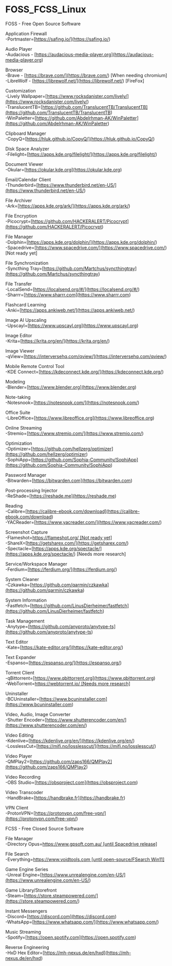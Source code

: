 # FOSS_FCSS_Linux

FOSS - Free Open Source Software  
  
Application Firewall  
\-Portmaster=[https://safing.io/](<https://safing.io/>)

Audio Player  
\-Audacious - [https://audacious-media-player.org](<https://audacious-media-player.org>)

Browser  
\-Brave - [https://brave.com/](<https://brave.com/>) [When needing chromium]  
\-LibreWolf - [https://librewolf.net/](<https://librewolf.net/>) [FireFox]

Customization  
\-Lively Wallpaper=[https://www.rocksdanister.com/lively/](<https://www.rocksdanister.com/lively/>)  
\-TranslucentTB=[https://github.com/TranslucentTB/TranslucentTB](<https://github.com/TranslucentTB/TranslucentTB>)  
\-WinPaletter=[https://github.com/Abdelrhman-AK/WinPaletter](<https://github.com/Abdelrhman-AK/WinPaletter>)

Clipboard Manager  
\-CopyQ=[https://hluk.github.io/CopyQ/](<https://hluk.github.io/CopyQ/>)  
  
Disk Space Analyzer  
\-Filelight=[https://apps.kde.org/filelight/](<https://apps.kde.org/filelight/>)

Document Viewer  
\-Okular=[https://okular.kde.org](<https://okular.kde.org>)

Email/Calendar Client  
\-Thunderbird=[https://www.thunderbird.net/en-US/](<https://www.thunderbird.net/en-US/>)

File Archiver  
\-Ark=[https://apps.kde.org/ark/](<https://apps.kde.org/ark/>)

File Encryption  
\-Picocrypt=[https://github.com/HACKERALERT/Picocrypt](<https://github.com/HACKERALERT/Picocrypt>)

File Manager  
\-Dolphin=[https://apps.kde.org/dolphin/](<https://apps.kde.org/dolphin/>)  
\-Spacedrive=[https://www.spacedrive.com/](<https://www.spacedrive.com/>) [Not ready yet]

File Synchronization  
\-Syncthing Tray=[https://github.com/Martchus/syncthingtray](<https://github.com/Martchus/syncthingtray>)

File Transfer  
\-LocalSend=[https://localsend.org/#/](<https://localsend.org/#/>)  
\-Sharrr=[https://www.sharrr.com](<https://www.sharrr.com>)

Flashcard Learning  
\-Anki=[https://apps.ankiweb.net/](<https://apps.ankiweb.net/>)

Image AI Upscaling  
\-Upscayl=[https://www.upscayl.org](<https://www.upscayl.org>)

Image Editor  
\-Krita=[https://krita.org/en/](<https://krita.org/en/>)

Image Viewer  
\-qView=[https://interversehq.com/qview/](<https://interversehq.com/qview/>)

Mobile Remote Control Tool  
\-KDE Connect=[https://kdeconnect.kde.org/](<https://kdeconnect.kde.org/>)

Modeling  
\-Blender=[https://www.blender.org](<https://www.blender.org>)

Note-taking  
\-Notesnook=[https://notesnook.com/](<https://notesnook.com/>)

Office Suite  
\-LibreOffice=[https://www.libreoffice.org](<https://www.libreoffice.org>)

Online Streaming  
\-Stremio=[https://www.stremio.com/](<https://www.stremio.com/>)

Optimization  
\-Optimizer=[https://github.com/hellzerg/optimizer](<https://github.com/hellzerg/optimizer>)  
\-SophiApp=[https://github.com/Sophia-Community/SophiApp](<https://github.com/Sophia-Community/SophiApp>)

Password Manager  
\-Bitwarden=[https://bitwarden.com](<https://bitwarden.com>)

Post-processing Injector  
\-ReShade=[https://reshade.me](<https://reshade.me>)

Reading  
\-Calibre=[https://calibre-ebook.com/download](<https://calibre-ebook.com/download>)  
\-YACReader=[https://www.yacreader.com/](<https://www.yacreader.com/>)

Screenshot Capture  
\-Flameshot=[https://flameshot.org/ [Not ready yet]](<https://flameshot.org/>)  
\-ShareX=[https://getsharex.com/](<https://getsharex.com/>)  
\-Spectacle=[https://apps.kde.org/spectacle/](<https://apps.kde.org/spectacle/>) [Needs more research]

Service/Workspace Manager  
\-Ferdium=[https://ferdium.org/](<https://ferdium.org/>)

System Cleaner  
\-Czkawka=[https://github.com/qarmin/czkawka](<https://github.com/qarmin/czkawka>)

System Information  
\-Fastfetch=[https://github.com/LinusDierheimer/fastfetch](<https://github.com/LinusDierheimer/fastfetch>)

Task Management  
\-Anytype=[https://github.com/anyproto/anytype-ts](<https://github.com/anyproto/anytype-ts>)

Text Editor  
\-Kate=[https://kate-editor.org/](<https://kate-editor.org/>)

Text Expander  
\-Espanso=[https://espanso.org/](<https://espanso.org/>)

Torrent Client  
\-qBittorrent=[https://www.qbittorrent.org](<https://www.qbittorrent.org>)  
\-WebTorrent=[https://webtorrent.io/ [Needs more research]](<https://webtorrent.io/>)

Uninstaller  
\-BCUninstaller=[https://www.bcuninstaller.com](<https://www.bcuninstaller.com>)

Video, Audio, Image Converter  
\-Shutter Encoder=[https://www.shutterencoder.com/en/](<https://www.shutterencoder.com/en/>)

Video Editing  
\-Kdenlive=[https://kdenlive.org/en/](<https://kdenlive.org/en/>)  
\-LosslessCut=[https://mifi.no/losslesscut/](<https://mifi.no/losslesscut/>)

Video Player  
\-QMPlay2=[https://github.com/zaps166/QMPlay2](<https://github.com/zaps166/QMPlay2>)

Video Recording  
\-OBS Studio=[https://obsproject.com](<https://obsproject.com>)

Video Transcoder  
\-HandBrake=[https://handbrake.fr](<https://handbrake.fr>)

VPN Client  
\-ProtonVPN=[https://protonvpn.com/free-vpn/](<https://protonvpn.com/free-vpn/>)  


FCSS - Free Closed Source Software

File Manager  
\-Directory Opus=[https://www.gpsoft.com.au/ [until Spacedrive release]](<https://www.gpsoft.com.au/>)

File Search  
\-Everything=[https://www.voidtools.com [until open-source/FSearch Win11]](<https://www.voidtools.com>)

Game Engine Series  
\-Unreal Engine=[https://www.unrealengine.com/en-US/](<https://www.unrealengine.com/en-US/>)

Game Library/Storefront  
\-Steam=[https://store.steampowered.com/](<https://store.steampowered.com/>)

Instant Messengers  
\-Discord=[https://discord.com](<https://discord.com>)  
\-WhatsApp=[https://www.whatsapp.com/](<https://www.whatsapp.com/>)

Music Streaming  
\-Spotify=[https://open.spotify.com](<https://open.spotify.com>)

Reverse Engineering  
\-HxD Hex Editor=[https://mh-nexus.de/en/hxd](<https://mh-nexus.de/en/hxd>)  


